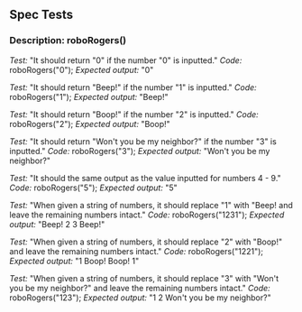 ## Spec Tests

### Description: roboRogers()
*Test:* "It should return "0" if the number "0" is inputted."
*Code:* roboRogers("0");
*Expected output:* "0"

*Test:* "It should return "Beep!" if the number "1" is inputted."
*Code:* roboRogers("1");
*Expected output:* "Beep!"

*Test:* "It should return "Boop!" if the number "2" is inputted."
*Code:* roboRogers("2");
*Expected output:* "Boop!"

*Test:* "It should return "Won't you be my neighbor?" if the number "3" is inputted."
*Code:* roboRogers("3");
*Expected output:* "Won't you be my neighbor?"

*Test:* "It should the same output as the value inputted for numbers 4 - 9."
*Code:* roboRogers("5");
*Expected output:* "5"

*Test:* "When given a string of numbers, it should replace "1" with "Beep! and leave the remaining numbers intact."
*Code:* roboRogers("1231");
*Expected output:* "Beep! 2 3 Beep!"

*Test:* "When given a string of numbers, it should replace "2" with "Boop!" and leave the remaining numbers intact."
*Code:* roboRogers("1221");
*Expected output:* "1 Boop! Boop! 1"

*Test:* "When given a string of numbers, it should replace "3" with "Won't you be my neighbor?" and leave the remaining numbers intact."
*Code:* roboRogers("123");
*Expected output:* "1 2 Won't you be my neighbor?"